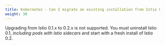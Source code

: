 ```yaml
---
title: Kubernetes - Can I migrate an existing installation from Istio 0.1.x to 0.2.x?
weight: 30
---
```


Upgrading from Istio 0.1.x to 0.2.x is not supported. You must uninstall Istio 0.1, _including pods with Istio sidecars_ and start with a fresh install of Istio 0.2.
